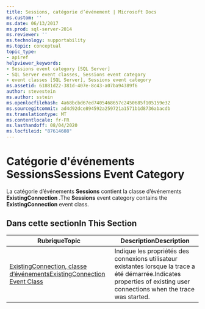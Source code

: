 ```yaml
---
title: Sessions, catégorie d’événement | Microsoft Docs
ms.custom: ''
ms.date: 06/13/2017
ms.prod: sql-server-2014
ms.reviewer: ''
ms.technology: supportability
ms.topic: conceptual
topic_type:
- apiref
helpviewer_keywords:
- Sessions event category [SQL Server]
- SQL Server event classes, Sessions event category
- event classes [SQL Server], Sessions event category
ms.assetid: 61881d22-381d-407e-8c43-a07ba94389f6
author: stevestein
ms.author: sstein
ms.openlocfilehash: 4a68bcbd67ed7405468657c2450685f105159e32
ms.sourcegitcommit: ad4d92dce894592a259721a1571b1d8736abacdb
ms.translationtype: MT
ms.contentlocale: fr-FR
ms.lasthandoff: 08/04/2020
ms.locfileid: "87614608"
---
```

# <a name="sessions-event-category"></a><span data-ttu-id="7d3e4-102">Catégorie d'événements Sessions</span><span class="sxs-lookup"><span data-stu-id="7d3e4-102">Sessions Event Category</span></span>
  <span data-ttu-id="7d3e4-103">La catégorie d’événements **Sessions** contient la classe d’événements **ExistingConnection** .</span><span class="sxs-lookup"><span data-stu-id="7d3e4-103">The **Sessions** event category contains the **ExistingConnection** event class.</span></span>  
  
## <a name="in-this-section"></a><span data-ttu-id="7d3e4-104">Dans cette section</span><span class="sxs-lookup"><span data-stu-id="7d3e4-104">In This Section</span></span>  
  
|<span data-ttu-id="7d3e4-105">Rubrique</span><span class="sxs-lookup"><span data-stu-id="7d3e4-105">Topic</span></span>|<span data-ttu-id="7d3e4-106">Description</span><span class="sxs-lookup"><span data-stu-id="7d3e4-106">Description</span></span>|  
|-----------|-----------------|  
|[<span data-ttu-id="7d3e4-107">ExistingConnection, classe d’événements</span><span class="sxs-lookup"><span data-stu-id="7d3e4-107">ExistingConnection Event Class</span></span>](existingconnection-event-class.md)|<span data-ttu-id="7d3e4-108">Indique les propriétés des connexions utilisateur existantes lorsque la trace a été démarrée.</span><span class="sxs-lookup"><span data-stu-id="7d3e4-108">Indicates properties of existing user connections when the trace was started.</span></span>|  
  
  
